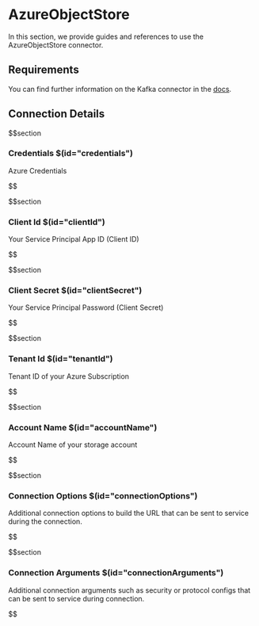 # AzureObjectStore

In this section, we provide guides and references to use the AzureObjectStore connector.

## Requirements
<!-- to be updated -->
You can find further information on the Kafka connector in the [docs](https://docs.open-metadata.org/connectors/objectstore/azure).

## Connection Details

$$section
### Credentials $(id="credentials")

Azure Credentials
<!-- credentials to be updated -->
$$

$$section
### Client Id $(id="clientId")

Your Service Principal App ID (Client ID)
<!-- clientId to be updated -->
$$

$$section
### Client Secret $(id="clientSecret")

Your Service Principal Password (Client Secret)
<!-- clientSecret to be updated -->
$$

$$section
### Tenant Id $(id="tenantId")

Tenant ID of your Azure Subscription
<!-- tenantId to be updated -->
$$

$$section
### Account Name $(id="accountName")

Account Name of your storage account
<!-- accountName to be updated -->
$$

$$section
### Connection Options $(id="connectionOptions")

Additional connection options to build the URL that can be sent to service during the connection.
<!-- connectionOptions to be updated -->
$$

$$section
### Connection Arguments $(id="connectionArguments")

Additional connection arguments such as security or protocol configs that can be sent to service during connection.
<!-- connectionArguments to be updated -->
$$
